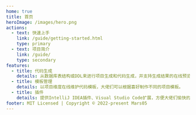 ```yaml
---
home: true
title: 首页
heroImage: /images/hero.png
actions:
  - text: 快速上手
    link: /guide/getting-started.html
    type: primary
  - text: 项目简介
    link: /guide/
    type: secondary
features:
  - title: 代码生成
    details: 从数据库表结构或DDL来进行项目生成和代码生成，并支持生成结果的在线预览。
  - title: 模板管理
    details: 以项目维度在线维护代码模板，大佬们可以根据喜好制作不同的项目模板。    
  - title: 插件
    details: 提供IntelliJ IDEA插件、Visual Studio Code扩展，方便大佬们愉快的摸鱼🐟。
footer: MIT Licensed | Copyright © 2022-present Mars05
---
```


